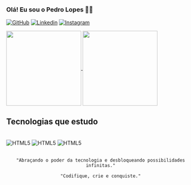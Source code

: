 ### Olá! Eu sou o Pedro Lopes 👨‍💻

[![GitHub](https://img.shields.io/badge/GitHub-100000?style=for-the-badge&logo=github&logoColor=white)](https://github.com/pedrolopesdeveloper)
[![Linkedin](https://img.shields.io/badge/LinkedIn-0077B5?style=for-the-badge&logo=linkedin&logoColor=white)](https://www.linkedin.com/in/pedro-henrique-631771268/)
[![Instagram](https://img.shields.io/badge/Instagram-E4405F?style=for-the-badge&logo=instagram&logoColor=white)](https://www.instagram.com/__ph.16/)

<a href="https://github.com/pedrolopesdeveloper">
  <img height=200 align="center" src="https://github-readme-stats.vercel.app/api?username=pedrolopesdeveloper&show_icons=true&theme=dark" />
</a>
<a href="https://github.com/pedrolopesdeveloper">
  <img height=200 align="center" src="https://github-readme-stats.vercel.app/api/top-langs/?username=pedrolopesdeveloper&layout=compact" />
</a>

## Tecnologias que estudo

<div style="display: inline_block"><br/>
    <img align="center" alt="HTML5" src="https://img.shields.io/badge/HTML5-E34F26?style=for-the-badge&logo=html5&logoColor=white">
    <img align="center" alt="HTML5" src="https://img.shields.io/badge/CSS3-1572B6?style=for-the-badge&logo=css3&logoColor=white">
    <img align="center" alt="HTML5" src="https://img.shields.io/badge/JavaScript-F7DF1E?style=for-the-badge&logo=javascript&logoColor=black">
</div><br>

<div align="center">

    "Abraçando o poder da tecnologia e desbloqueando possibilidades infinitas."
    
    "Codifique, crie e conquiste."
    
<div>


